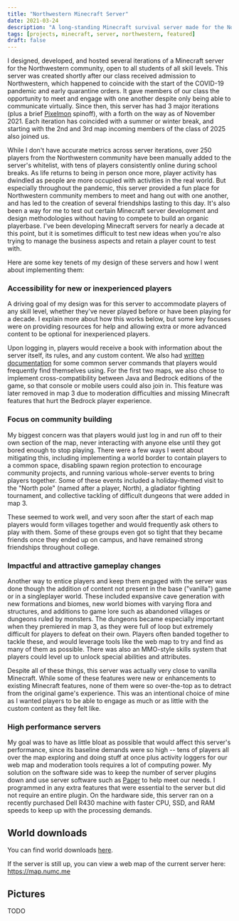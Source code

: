 ```yaml
---
title: "Northwestern Minecraft Server"
date: 2021-03-24
description: "A long-standing Minecraft survival server made for the Northwestern community."
tags: [projects, minecraft, server, northwestern, featured]
draft: false
---
```


I designed, developed, and hosted several iterations of a Minecraft server for the Northwestern community, open to all students of all skill levels. This server was created shortly after our class received admission to Northwestern, which happened to coincide with the start of the COVID-19 pandemic and early quarantine orders. It gave members of our class the opportunity to meet and engage with one another despite only being able to communicate virtually. Since then, this server has had 3 major iterations (plus a brief [Pixelmon](https://pixelmonmod.com/) spinoff), with a forth on the way as of November 2021. Each iteration has coincided with a summer or winter break, and starting with the 2nd and 3rd map incoming members of the class of 2025 also joined us.

While I don't have accurate metrics across server iterations, over 250 players from the Northwestern community have been manually added to the server's whitelist, with tens of players consistently online during school breaks. As life returns to being in person once more, player activity has dwindled as people are more occupied with activities in the real world. But especially throughout the pandemic, this server provided a fun place for Northwestern community members to meet and hang out with one another, and has led to the creation of several friendships lasting to this day. It's also been a way for me to test out certain Minecraft server development and design methodologies without having to compete to build an organic playerbase. I've been developing Minecraft servers for nearly a decade at this point, but it is sometimes difficult to test new ideas when you're also trying to manage the business aspects and retain a player count to test with.

Here are some key tenets of my design of these servers and how I went about implementing them:

### Accessibility for new or inexperienced players 
A driving goal of my design was for this server to accommodate players of any skill level, whether they've never played before or have been playing for a decade. I explain more about how this works below, but some key focuses were on providing resources for help and allowing extra or more advanced content to be optional for inexperienced players.

Upon logging in, players would receive a book with information about the server itself, its rules, and any custom content. We also had [written documentation](https://docs.google.com/document/d/1M3Pj1upfYACaIvH_9hX_CI2bOQamLUoKqvhOX_qquZ0/edit?usp=sharing) for some common server commands that players would frequently find themselves using. For the first two maps, we also chose to implement cross-compatibility between Java and Bedrock editions of the game, so that console or mobile users could also join in. This feature was later removed in map 3 due to moderation difficulties and missing Minecraft features that hurt the Bedrock player experience.

### Focus on community building
My biggest concern was that players would just log in and run off to their own section of the map, never interacting with anyone else until they got bored enough to stop playing. There were a few ways I went about mitigating this, including implementing a world border to contain players to a common space, disabling spawn region protection to encourage community projects, and running various whole-server events to bring players together. Some of these events included a holiday-themed visit to the "North pole" (named after a player, North), a gladiator fighting tournament, and collective tackling of difficult dungeons that were added in map 3.

These seemed to work well, and very soon after the start of each map players would form villages together and would frequently ask others to play with them. Some of these groups even got so tight that they became friends once they ended up on campus, and have remained strong friendships throughout college.

### Impactful and attractive gameplay changes
Another way to entice players and keep them engaged with the server was done though the addition of content not present in the base ("vanilla") game or in a singleplayer world. These included expansive cave generation with new formations and biomes, new world biomes with varying flora and structures, and additions to game lore such as abandoned villages or dungeons ruled by monsters. The dungeons became especially important when they premiered in map 3, as they were full of loop but extremely difficult for players to defeat on their own. Players often banded together to tackle these, and would leverage tools like the web map to try and find as many of them as possible. There was also an MMO-style skills system that players could level up to unlock special abilities and attributes.

Despite all of these things, this server was actually very close to vanilla Minecraft. While some of these features were new or enhancements to existing Minecraft features, none of them were so over-the-top as to detract from the original game's experience. This was an intentional choice of mine as I wanted players to be able to engage as much or as little with the custom content as they felt like.

### High performance servers
My goal was to have as little bloat as possible that would affect this server's performance, since its baseline demands were so high -- tens of players all over the map exploring and doing stuff at once plus activity loggers for our web map and moderation tools requires a lot of computing power. My solution on the software side was to keep the number of server plugins down and use server software such as [Paper](https://github.com/PaperMC/Paper) to help meet our needs. I programmed in any extra features that were essential to the server but did not require an entire plugin. On the hardware side, this server ran on a recently purchased Dell R430 machine with faster CPU, SSD, and RAM speeds to keep up with the processing demands.

## World downloads

You can find world downloads [here](https://drive.google.com/drive/folders/1FR7JbUFGJXvERUmktMjmRGRukG1UjnBE?usp=sharing).

If the server is still up, you can view a web map of the current server here: https://map.numc.me

## Pictures
TODO